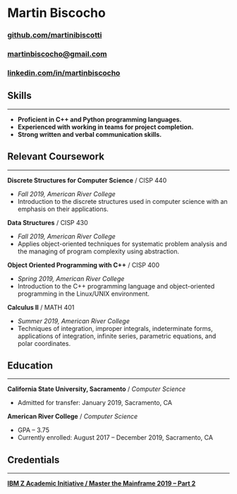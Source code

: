 # Martin Biscocho
### [github.com/martinibiscotti](https://github.com/martinibiscotti)
### [martinbiscocho@gmail.com](mailto:martinbiscocho@gmail.com)
### [linkedin.com/in/martinbiscocho](https://linkedin.com/in/martinbiscocho)

## Skills
---
* **Proficient in C++ and Python programming languages.**
* **Experienced with working in teams for project completion.**
* **Strong written and verbal communication skills.**

## Relevant Coursework
---
**Discrete Structures for Computer Science** / CISP 440
* *Fall 2019, American River College*
* Introduction to the discrete structures used in computer science with an emphasis on their applications.

**Data Structures** / CISP 430
* *Fall 2019, American River College*
* Applies object-oriented techniques for systematic problem analysis and the managing of program complexity using abstraction.

**Object Oriented Programming with C++** / CISP 400
* *Spring 2019, American River College*
* Introduction to the C++ programming language and object-oriented programming in the Linux/UNIX environment. 

**Calculus II** / MATH 401
* *Summer 2019, American River College*
* Techniques of integration, improper integrals, indeterminate forms, applications of integration, infinite series, parametric equations, and polar coordinates.

## Education
---
**California State University, Sacramento** / *Computer Science*
* Admitted for transfer: January 2019, Sacramento, CA

**American River College** / *Computer Science*
* GPA – 3.75
* Currently enrolled: August 2017 – December 2019, Sacramento, CA

## Credentials
---
[**IBM Z Academic Initiative / Master the Mainframe 2019 – Part 2**](https://www.youracclaim.com/badges/40b451f6-4509-492c-b059-db9e98725fcd/)